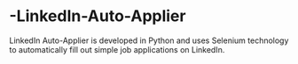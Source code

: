 # -LinkedIn-Auto-Applier
LinkedIn Auto-Applier is developed in Python and uses Selenium technology to automatically fill out simple job applications on LinkedIn.
